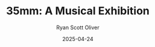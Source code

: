 ---
title: "35mm: A Musical Exhibition"
author: Ryan Scott Oliver
slug: 35mm
subheader: ""
subheader: ""
description: "What does it mean to \"capture life\" in a single frame? Are we defined by the moments \"in focus\" or the ones in between? 35mm: A Musical Exhibition challenges audiences to sink their teeth into a musical that doesn't offer answers, only moments, stopped in time. In a thrilling collaboration between music, dance, and design, 35mm features an eclectic selection of songs created alongside a series of photographs; exploring themes of life, love, and loss and asking us a deceptively simple question: What is it all for?"

tickets_link: 
roles:

layout: show-info
year: 2025
quarter: spring
week: 5
location: Logan Theater West
location_link: https://goo.gl/maps/Rd7gzsGaCBNaBYrM7
season: 2024-2025 Shows
date: 2025-04-24
end_date: 2025-04-26


audition_contact: 
  - name: Nayu Shimo
    email: nshimo@uchicago.edu
    role: Stage Manager
production_contact:
  - name: Eleni Lefakis
    email: elenilefakis@uchicago.edu
    role: Co-Production Manager
  - name: Andei Thüler
    email: athuler@uchicago.edu
    role: Co-Production Manager
signup_link: https://docs.google.com/document/d/1UwYXs_MEcp_SJCFvSofltQMguFGbfKMS8AlElcSyMRU/edit?usp=drive_link
sides_link: https://drive.google.com/drive/folders/1cFi1gUzYA5crNoBxiH-UYYW2Skf7YPUW?usp=drive_link
other_links:
  Audition Info: https://drive.google.com/drive/folders/1uZJiNVY2sacmhsXy4VDkJyTZw0jxLjFY?usp=drive_link
  Sides Music: https://drive.google.com/drive/folders/1LcpKgEjgKuulxmJchjkNK2Rw3FBV4KDK?usp=drive_link

---